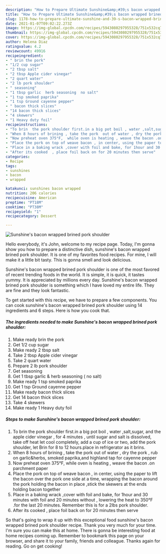 ```yaml
---
description: "How to Prepare Ultimate Sunshine&amp;#39;s bacon wrapped brined pork shoulder"
title: "How to Prepare Ultimate Sunshine&amp;#39;s bacon wrapped brined pork shoulder"
slug: 1178-how-to-prepare-ultimate-sunshine-and-39-s-bacon-wrapped-brined-pork-shoulder
date: 2021-01-07T09:02:22.273Z
image: https://img-global.cpcdn.com/recipes/5943080297955328/751x532cq70/sunshines-bacon-wrapped-brined-pork-shoulder-recipe-main-photo.jpg
thumbnail: https://img-global.cpcdn.com/recipes/5943080297955328/751x532cq70/sunshines-bacon-wrapped-brined-pork-shoulder-recipe-main-photo.jpg
cover: https://img-global.cpcdn.com/recipes/5943080297955328/751x532cq70/sunshines-bacon-wrapped-brined-pork-shoulder-recipe-main-photo.jpg
author: Helena Diaz
ratingvalue: 4.2
reviewcount: 49916
recipeingredient:
- " brin the pork"
- "1/2 cup sugar"
- "2 tbsp salt"
- "2 tbsp Apple cider vinegar"
- "2 quart water"
- "2 lb pork shoulder"
- " seasoning"
- "1 tbsp garlic  herb seasoning  no salt"
- "1 tsp smoked paprika"
- "1 tsp Ground cayenne pepper"
- " bacon thick slices"
- "14 bacon thick slices"
- "4 skewers"
- "1 Heavy duty foil"
recipeinstructions:
- "To brin  the pork shoulder first.in a big pot boil , water ,salt,sugar, and the apple cider vinegar , for 4 minutes , until sugar and salt is dissolved, take off heat let cool completely,  add a cup of ice or two, add the pork shoulder, let Brin for 8 to 12 hours.place in refrigerator as it brins."
- "When 8 hours of brining , take the pork  out of water , dry the pork , rub on garlic&amp;herbs, smoked paprika,and highland tap for  cayenne pepper"
- "Now preheat oven 375°F,  while oven is heating , weave the bacon .on parchment paper"
- "Place the pork on top of weave bacon , in center, using the paper to lift the bacon over the pork one side at a time, wrapping the bacon around the pork holding the bacon in place ,stick the skewers at the ends holding bacon together"
- "Place in a baking wrack ,cover with foil and bake, for 1hour and 30 minutes with foil and 20 minutes without , lowering the heat to 350°F .for the last 20 minutes.  Remember this is for a 2lbs pork shoulder."
- "After its cooked  , place foil back on for 20 minutes then serve"
categories:
- Recipe
tags:
- sunshines
- bacon
- wrapped

katakunci: sunshines bacon wrapped 
nutrition: 206 calories
recipecuisine: American
preptime: "PT18M"
cooktime: "PT38M"
recipeyield: "1"
recipecategory: Dessert

---
```



![Sunshine&#39;s bacon wrapped brined pork shoulder](https://img-global.cpcdn.com/recipes/5943080297955328/751x532cq70/sunshines-bacon-wrapped-brined-pork-shoulder-recipe-main-photo.jpg)

Hello everybody, it's John, welcome to my recipe page. Today, I'm gonna show you how to prepare a distinctive dish, sunshine&#39;s bacon wrapped brined pork shoulder. It is one of my favorites food recipes. For mine, I will make it a little bit tasty. This is gonna smell and look delicious.



Sunshine&#39;s bacon wrapped brined pork shoulder is one of the most favored of recent trending foods in the world. It is simple, it is quick, it tastes yummy. It is appreciated by millions every day. Sunshine&#39;s bacon wrapped brined pork shoulder is something which I have loved my entire life. They are fine and they look fantastic.


To get started with this recipe, we have to prepare a few components. You can cook sunshine&#39;s bacon wrapped brined pork shoulder using 14 ingredients and 6 steps. Here is how you cook that.

<!--inarticleads1-->

##### The ingredients needed to make Sunshine&#39;s bacon wrapped brined pork shoulder:

1. Make ready  brin the pork
1. Get 1/2 cup sugar
1. Make ready 2 tbsp salt
1. Take 2 tbsp Apple cider vinegar
1. Take 2 quart water
1. Prepare 2 lb pork shoulder
1. Get  seasoning
1. Get 1 tbsp garlic &amp; herb seasoning ( no salt)
1. Make ready 1 tsp smoked paprika
1. Get 1 tsp Ground cayenne pepper
1. Make ready  bacon thick slices
1. Get 14 bacon thick slices
1. Take 4 skewers
1. Make ready 1 Heavy duty foil




<!--inarticleads2-->

##### Steps to make Sunshine&#39;s bacon wrapped brined pork shoulder:

1. To brin  the pork shoulder first.in a big pot boil , water ,salt,sugar, and the apple cider vinegar , for 4 minutes , until sugar and salt is dissolved, take off heat let cool completely,  add a cup of ice or two, add the pork shoulder, let Brin for 8 to 12 hours.place in refrigerator as it brins.
1. When 8 hours of brining , take the pork  out of water , dry the pork , rub on garlic&amp;herbs, smoked paprika,and highland tap for  cayenne pepper
1. Now preheat oven 375°F,  while oven is heating , weave the bacon .on parchment paper
1. Place the pork on top of weave bacon , in center, using the paper to lift the bacon over the pork one side at a time, wrapping the bacon around the pork holding the bacon in place ,stick the skewers at the ends holding bacon together
1. Place in a baking wrack ,cover with foil and bake, for 1hour and 30 minutes with foil and 20 minutes without , lowering the heat to 350°F .for the last 20 minutes.  Remember this is for a 2lbs pork shoulder.
1. After its cooked  , place foil back on for 20 minutes then serve




So that's going to wrap it up with this exceptional food sunshine&#39;s bacon wrapped brined pork shoulder recipe. Thank you very much for your time. I'm sure you can make this at home. There is gonna be interesting food at home recipes coming up. Remember to bookmark this page on your browser, and share it to your family, friends and colleague. Thanks again for reading. Go on get cooking!
